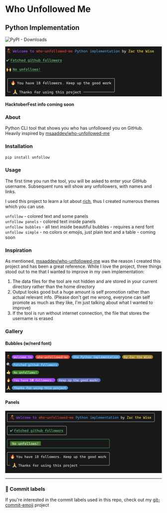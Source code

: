 # Who Unfollowed Me

## Python Implementation

![PyPI - Downloads](https://img.shields.io/pypi/dm/unfollow?style=flat-square)

![Regular style](./media/regular.png)

**HacktoberFest info coming soon**

### About

Python CLI tool that shows you who has unfollowed you on GitHub.  
Heavily inspired by [msaaddev/who-unfollowed-me](https://github.com/msaaddev/who-unfollowed-me)  

### Installation

```py
pip install unfollow
```

### Usage

The first time you run the tool, you will be asked to enter your GitHub username. Subsequent runs will show any unfollowers, with names and links.  

I used this project to learn a lot about [rich](https://github.com/Textualize/rich), thus I created numerous themes which you can use.

`unfollow` - colored text and some panels  
`unfollow panels` - colored text inside panels  
`unfollow bubbles` - all text inside beautiful bubbles - requires a nerd font  
`unfollow simple` - no colors or emojis, just plain text and a table - coming soon  

### Inspiration

As mentioned, [msaaddev/who-unfollowed-me](https://github.com/msaaddev/who-unfollowed-me) was the reason I created this project and has been a great reference. While I love the project, three things stood out to me that I wanted to improve in my own implementation:
1. The data files for the tool are not hidden and are stored in your current directory rather than the home directory
2. Output looks good but a huge amount is self promotion rather than actual relevant info. (Please don't get me wrong, everyone can self promote as much as they like, I'm just talking about what I wanted to improve)
3. If the tool is run without internet connection, the file that stores the username is erased

### Gallery

#### Bubbles (w/nerd font)
![Bubbles](media/bubbles.png)  

#### Panels
![Panels](media/panels.png)

---
### 🎉 Commit labels
If you're interested in the commit labels used in this repo, check out my [git-commit-emoji](https://github.com/TechWiz-3/git-commit-emojis) project
